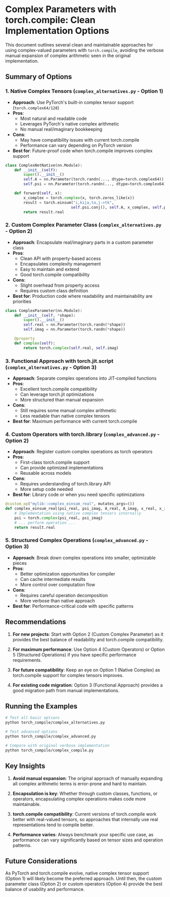 # Complex Parameters with torch.compile: Clean Implementation Options

This document outlines several clean and maintainable approaches for using complex-valued parameters with `torch.compile`, avoiding the verbose manual expansion of complex arithmetic seen in the original implementation.

## Summary of Options

### 1. **Native Complex Tensors** (`complex_alternatives.py` - Option 1)
- **Approach**: Use PyTorch's built-in complex tensor support (`torch.complex64/128`)
- **Pros**:
  - Most natural and readable code
  - Leverages PyTorch's native complex arithmetic
  - No manual real/imaginary bookkeeping
- **Cons**:
  - May have compatibility issues with current torch.compile
  - Performance can vary depending on PyTorch version
- **Best for**: Future-proof code when torch.compile improves complex support

```python
class ComplexNetNative(nn.Module):
    def __init__(self):
        super().__init__()
        self.A = nn.Parameter(torch.randn(..., dtype=torch.complex64))
        self.psi = nn.Parameter(torch.randn(..., dtype=torch.complex64))

    def forward(self, x):
        x_complex = torch.complex(x, torch.zeros_like(x))
        result = torch.einsum("i,kija,ta,j->tk",
                             self.psi.conj(), self.A, x_complex, self.psi)
        return result.real
```

### 2. **Custom Complex Parameter Class** (`complex_alternatives.py` - Option 2)
- **Approach**: Encapsulate real/imaginary parts in a custom parameter class
- **Pros**:
  - Clean API with property-based access
  - Encapsulates complexity management
  - Easy to maintain and extend
  - Good torch.compile compatibility
- **Cons**:
  - Slight overhead from property access
  - Requires custom class definition
- **Best for**: Production code where readability and maintainability are priorities

```python
class ComplexParameter(nn.Module):
    def __init__(self, *shape):
        super().__init__()
        self.real = nn.Parameter(torch.randn(*shape))
        self.imag = nn.Parameter(torch.randn(*shape))

    @property
    def complex(self):
        return torch.complex(self.real, self.imag)
```

### 3. **Functional Approach with torch.jit.script** (`complex_alternatives.py` - Option 3)
- **Approach**: Separate complex operations into JIT-compiled functions
- **Pros**:
  - Excellent torch.compile compatibility
  - Can leverage torch.jit optimizations
  - More structured than manual expansion
- **Cons**:
  - Still requires some manual complex arithmetic
  - Less readable than native complex tensors
- **Best for**: Maximum performance with current torch.compile

### 4. **Custom Operators with torch.library** (`complex_advanced.py` - Option 2)
- **Approach**: Register custom complex operations as torch operators
- **Pros**:
  - First-class torch.compile support
  - Can provide optimized implementations
  - Reusable across models
- **Cons**:
  - Requires understanding of torch.library API
  - More setup code needed
- **Best for**: Library code or when you need specific optimizations

```python
@custom_op("mylib::complex_einsum_real", mutates_args=())
def complex_einsum_real(psi_real, psi_imag, A_real, A_imag, x_real, x_imag):
    # Implementation using native complex tensors internally
    psi = torch.complex(psi_real, psi_imag)
    # ... perform operation ...
    return result.real
```

### 5. **Structured Complex Operations** (`complex_advanced.py` - Option 3)
- **Approach**: Break down complex operations into smaller, optimizable pieces
- **Pros**:
  - Better optimization opportunities for compiler
  - Can cache intermediate results
  - More control over computation flow
- **Cons**:
  - Requires careful operation decomposition
  - More verbose than native approach
- **Best for**: Performance-critical code with specific patterns

## Recommendations

1. **For new projects**: Start with Option 2 (Custom Complex Parameter) as it provides the best balance of readability and torch.compile compatibility.

2. **For maximum performance**: Use Option 4 (Custom Operators) or Option 5 (Structured Operations) if you have specific performance requirements.

3. **For future compatibility**: Keep an eye on Option 1 (Native Complex) as torch.compile support for complex tensors improves.

4. **For existing code migration**: Option 3 (Functional Approach) provides a good migration path from manual implementations.

## Running the Examples

```bash
# Test all basic options
python torch_compile/complex_alternatives.py

# Test advanced options
python torch_compile/complex_advanced.py

# Compare with original verbose implementation
python torch_compile/complex_compile.py
```

## Key Insights

1. **Avoid manual expansion**: The original approach of manually expanding all complex arithmetic terms is error-prone and hard to maintain.

2. **Encapsulation is key**: Whether through custom classes, functions, or operators, encapsulating complex operations makes code more maintainable.

3. **torch.compile compatibility**: Current versions of torch.compile work better with real-valued tensors, so approaches that internally use real representations tend to compile better.

4. **Performance varies**: Always benchmark your specific use case, as performance can vary significantly based on tensor sizes and operation patterns.

## Future Considerations

As PyTorch and torch.compile evolve, native complex tensor support (Option 1) will likely become the preferred approach. Until then, the custom parameter class (Option 2) or custom operators (Option 4) provide the best balance of usability and performance.